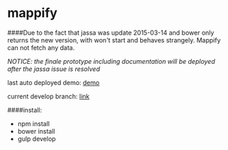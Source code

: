 mappify
=======
####Due to the fact that jassa was update 2015-03-14 and bower only returns the new version, with won't start and behaves strangely. Mappify can not fetch any data.

*NOTICE: the finale prototype including documentation will be deployed after the jassa issue is resolved*
  
last auto deployed demo:  [demo](http://danielkeil.github.io/mappify/#/) 

current develop branch: [link](https://github.com/danielkeil/mappify/tree/feature/datascource_support)

####install:

- npm install
- bower install
- gulp develop
